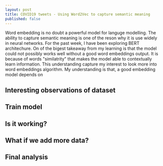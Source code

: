 ```yaml
---
layout: post
title: COVID19 tweets - Using Word2Vec to capture semantic meaning
published: false
---
```


Word embedding is no doubt a powerful model for languge modelling. The ability to capture semantic meaning is one of the reson why it is use widely in neural networks. For the past week, I have been exploring BERT architechure. On of the bigest takeaway from my learning is that the model could not possibly works well without a good word embeddings output. It is because of words "similatrity" that makes the model able to contextually learn information. This understanding capture my interest to look more into word embeddings algorithm. My understanding is that, a good embedding model depends on 

## Interesting observations of dataset

## Train model

## Is it working?

## What if we add more data?

## Final analysis
